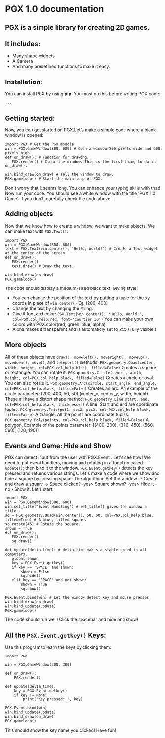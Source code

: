 # PGX 1.0 documentation

## PGX is a simple library for creating 2D games.
## It includes:
   - Many shape widgets
   - A Camera
   - And many predefined functions to make it easy.

## Installation:
You can install PGX by using **pip**. You must do this before writing PGX code:
```
...
```

## Getting started:
Now, you can get started on PGX.Let's make a simple code where a blank window is opened:
```
import PGX # Get the PGX moudle
win = PGX.GameWindow(800, 600) # Open a window 800 pixels wide and 600 pixels high.
def on_draw(): # Function for drawing.
   PGX.render() # Clear the window. This is the first thing to do in on_draw().

win.bind_draw(on_draw) # Tell the window to draw.
PGX.gameloop() # Start the main loop of PGX.
```
Don't worry that it seems long. You can enhance your typing skills with that!
Now run your code. You should see a white window with the title 'PGX 1.0 Game'. If you don't, 
carefully check the code above.

## Adding objects

Now that we know how to create a window, we want to make objects. We can make text with `PGX.Text()`:
```
import PGX
win = PGX.GameWindow(800, 600)
text = PGX.Text(win.center(), 'Hello, World!') # Create a Text widget at the center of the screen.
def on_draw():
   PGX.render()
   text.draw() # Draw the text.

win.bind_draw(on_draw)
PGX.gameloop()
```
The code should display a medium-sized black text.
Giving style:
- You can change the position of the text by putting a tuple for the xy coords in place of `win.center()` Eg. (200, 400)
- Change the text by changing the string.
- Give it font and color: `PGX.Text(win.center(), 'Hello, World!', col=PGX.col_help.red, font='Courtier 30')` You can make your own colors with PGX.color(red, green, blue, alpha) 
- Alpha makes it transparent and is automaticly set to 255 (Fully visible.)

## More objects

All of these objects have `draw(), moveleft(), moveright(), moveup(), movedown(), move()`, and `teleport()` methods.
`PGX.geometry.Quad(center, width, height, col=PGX.col_help.black, filled=False)` Creates a square or rectangle. You can rotate it.
`PGX.geometry.Circle(center, width, height, col=PGX.col_help.black, filled=False)` Creates a circle or oval. You can also rotate it.
`PGX.geometry.Arc(circle, start_angle, end_angle, col=PGX.col_help.black, filled=False)` Creates an arc. An example of the circle parameter: (200, 400, 50, 50) (center_x, center_y, width, height)
These all have a distort shape method:
`PGX.geometry.Line(start, end, col=PGX.col_help.black, thickness=4)` A line. Start and end are coordinate tuples.
`PGX.geometry.Trio(poi1, poi2, poi3, col=PGX.col_help.black, filled=False)` A triangle. All the points are coordinate tuples.
`PGX.geometry.Poly(points, col=PGX.col_help.black, filled=False)` A polygon. Example of the points parameter: [(400, 200), (340, 450), (560, 560), (120, 190)]

## Events and Game: Hide and Show
PGX can detect input from the user with PGX.Event . Let's see how!
We need to put event handlers, moving and rotating in a function called `update()`; then bind it to the window.
`PGX.Event.getkey()` detects the key pressed and returns various strings.
Let's make a code where we show and hide a square by pressing space:
The algorithim: Set the window -> Create and draw a square -> Space clicked? -yes> Square shown? -yes> Hide it -no> Show it.
Let's start:
```
import PGX
win = PGX.GameWindow(800, 600)
win.set_title('Event Handling') # set_title() gives the window a title.
sq = PGX.geometry.Quad(win.center(), 50, 50, col=PGX.col_help.blue, filled=True) # A blue, filled square.
sq.rotate(45) # Rotate the square.
shown = True
def on_draw():
   PGX.render()
   sq.draw()

def update(delta_time): # delta_time makes a stable speed in all computers.
   global shown
   key = PGX.Event.getkey()
   if key == 'SPACE' and shown:
       shown = False
       sq.hide()
   elif key == 'SPACE' and not shown:
       shown = True
       sq.show()

PGX.Event.bind(win) # Let the window detect key and mouse presses.
win.bind_draw(on_draw)
win.bind_update(update)
PGX.gameloop()
```
The code should run well! Click the spacebar and hide and show!

## All the `PGX.Event.getkey()` Keys:
Use this program to learn the keys by clicking them:
```
import PGX

win = PGX.GameWindow(300, 300)

def on_draw():
    PGX.render()

def update(delta_time):
    key = PGX.Event.getkey()
    if key != None:
        print('Key pressed: ', key)

PGX.Event.bind(win)
win.bind_update(update)
win.bind_draw(on_draw)
PGX.gameloop()
```
This should show the key name you clicked! Have fun!




